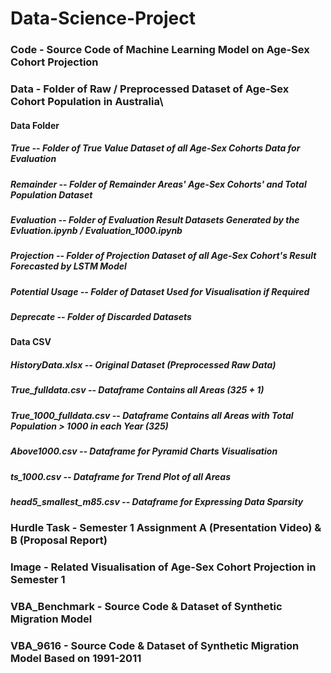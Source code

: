 # Data-Science-Project

### Code - Source Code of Machine Learning Model on Age-Sex Cohort Projection

### Data - Folder of Raw / Preprocessed Dataset of Age-Sex Cohort Population in Australia\

#### Data Folder
##### True -- Folder of True Value Dataset of all Age-Sex Cohorts Data for Evaluation
##### Remainder -- Folder of Remainder Areas' Age-Sex Cohorts' and Total Population Dataset
##### Evaluation -- Folder of Evaluation Result Datasets Generated by the Evluation.ipynb / Evaluation_1000.ipynb
##### Projection -- Folder of Projection Dataset of all Age-Sex Cohort's Result Forecasted by LSTM Model
##### Potential Usage -- Folder of Dataset Used for Visualisation if Required
##### Deprecate -- Folder of Discarded Datasets

#### Data CSV
##### HistoryData.xlsx -- Original Dataset (Preprocessed Raw Data)
##### True_fulldata.csv -- Dataframe Contains all Areas (325 + 1)
##### True_1000_fulldata.csv -- Dataframe Contains all Areas with Total Population > 1000 in each Year (325)
##### Above1000.csv -- Dataframe for Pyramid Charts Visualisation
##### ts_1000.csv -- Dataframe for Trend Plot of all Areas
##### head5_smallest_m85.csv -- Dataframe for Expressing Data Sparsity

### Hurdle Task - Semester 1 Assignment A (Presentation Video) & B (Proposal Report)

### Image - Related Visualisation of Age-Sex Cohort Projection in Semester 1

### VBA_Benchmark - Source Code & Dataset of Synthetic Migration Model

### VBA_9616 - Source Code & Dataset of Synthetic Migration Model Based on 1991-2011
